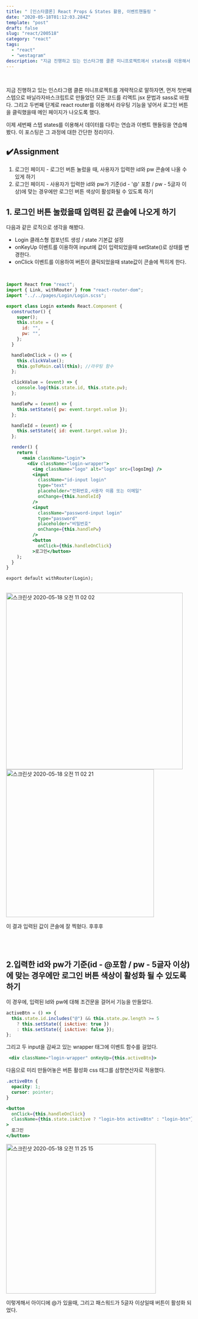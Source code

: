 ```yaml
---
title: " [인스타클론] React Props & States 활용, 이벤트핸들링 "
date: "2020-05-18T01:12:03.284Z"
template: "post"
draft: false
slug: "react/200518"
category: "react"
tags:
  - "react"
  - "westagram"
description: "지금 진행하고 있는 인스타그램 클론 미니프로젝트에서 states를 이용해서 데이터를 다루는 연습과 이벤트 핸들링을 연습해봤다. "
---
```


<br>

지금 진행하고 있는 인스타그램 클론 미니프로젝트를 개략적으로 말하자면, 먼저 첫번째 스텝으로 바닐라자바스크립트로 만들었던 모든 코드를 리액트 jsx 문법과 sass로 바꿨다. 그리고 두번째 단계로 react router를 이용해서 라우팅 기능을 넣어서 로그인 버튼을 클릭했을때 메인 페이지가 나오도록 했다. <br>

이제 세번째 스텝 states를 이용해서 데이터를 다루는 연습과 이벤트 핸들링을 연습해봤다.
이 포스팅은 그 과정에 대한 간단한 정리이다.

## ✔️Assignment

1. 로그인 페이지 - 로그인 버튼 눌렀을 때, 사용자가 입력한 id와 pw 콘솔에 나올 수 있게 하기
2. 로그인 페이지 - 사용자가 입력한 id와 pw가 기준(id - '@' 포함 / pw - 5글자 이상)에 맞는 경우에만 로그인 버튼 색상이 활성화될 수 있도록 하기

## 1. 로그인 버튼 눌렀을때 입력된 값 콘솔에 나오게 하기

다음과 같은 로직으로 생각을 해봤다.

- Login 클래스형 컴포넌트 생성 / state 기본값 설정
- onKeyUp 이벤트를 이용하여 input에 값이 입력되었을때 setState()로 상태를 변경한다.
- onClick 이벤트를 이용하여 버튼이 클릭되었을때 state값이 콘솔에 찍히게 한다.

<br>

```jsx
import React from "react";
import { Link, withRouter } from "react-router-dom";
import "../../pages/Login/Login.scss";

export class Login extends React.Component {
  constructor() {
    super();
    this.state = {
      id: "",
      pw: "",
    };
  }

  handleOnClick = () => {
    this.clickValue();
    this.goToMain.call(this); //라우팅 함수
  };

  clickValue = (event) => {
    console.log(this.state.id, this.state.pw);
  };

  handlePw = (event) => {
    this.setState({ pw: event.target.value });
  };

  handleId = (event) => {
    this.setState({ id: event.target.value });
  };

  render() {
    return (
      <main className="Login">
        <div className="login-wrapper">
          <img className="logo" alt="logo" src={logoImg} />
          <input
            className="id-input login"
            type="text"
            placeholder="전화번호,사용자 이름 또는 이메일"
            onChange={this.handleId}
          />
          <input
            className="password-input login"
            type="password"
            placeholder="비밀번호"
            onChange={this.handlePw}
          />
          <button
            onClick={this.handleOnClick}
          >로그인</button>
    );
  }
}

export default withRouter(Login);
```

<br>

<img width="479" alt="스크린샷 2020-05-18 오전 11 02 02" src="https://user-images.githubusercontent.com/60246689/82167540-25fe7a80-98f7-11ea-918d-afc9c5d28e77.png">

<img width="401" alt="스크린샷 2020-05-18 오전 11 02 21" src="https://user-images.githubusercontent.com/60246689/82167571-37478700-98f7-11ea-9aca-d7ae1d0ff688.png">

이 결과 입력된 값이 콘솔에 잘 찍혔다. 후후후

<br>
<br>

## 2.입력한 id와 pw가 기준(id - @포함 / pw - 5글자 이상)에 맞는 경우에만 로그인 버튼 색상이 활성화 될 수 있도록 하기

이 경우에, 입력된 Id와 pw에 대해 조건문을 걸어서 기능을 만들었다.

```jsx
activeBtn = () => {
  this.state.id.includes("@") && this.state.pw.length >= 5
    ? this.setState({ isActive: true })
    : this.setState({ isActive: false });
};
```

그리고 두 input을 감싸고 있는 wrapper 태그에 이벤트 함수를 걸었다.

```jsx
 <div className="login-wrapper" onKeyUp={this.activeBtn}>
```

다음으로 미리 만들어놓은 버튼 활성화 css 태그를 삼항연산자로 적용했다.

```css
.activeBtn {
  opacity: 1;
  cursor: pointer;
}
```

```jsx
<button
  onClick={this.handleOnClick}
  className={this.state.isActive ? "login-btn activeBtn" : "login-btn"}
>
  로그인
</button>
```

<img width="406" alt="스크린샷 2020-05-18 오전 11 25 15" src="https://user-images.githubusercontent.com/60246689/82168676-47ad3100-98fa-11ea-8b69-d8f015536de9.png">

이렇게해서 아이디에 @가 있을때, 그리고 패스워드가 5글자 이상일때 버튼이 활성화 되었다.

<br>
<br>
